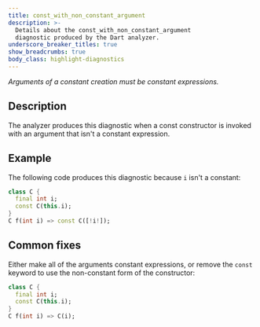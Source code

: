 ```yaml
---
title: const_with_non_constant_argument
description: >-
  Details about the const_with_non_constant_argument
  diagnostic produced by the Dart analyzer.
underscore_breaker_titles: true
show_breadcrumbs: true
body_class: highlight-diagnostics
---
```


_Arguments of a constant creation must be constant expressions._

## Description

The analyzer produces this diagnostic when a const constructor is invoked
with an argument that isn't a constant expression.

## Example

The following code produces this diagnostic because `i` isn't a constant:

```dart
class C {
  final int i;
  const C(this.i);
}
C f(int i) => const C([!i!]);
```

## Common fixes

Either make all of the arguments constant expressions, or remove the
`const` keyword to use the non-constant form of the constructor:

```dart
class C {
  final int i;
  const C(this.i);
}
C f(int i) => C(i);
```
